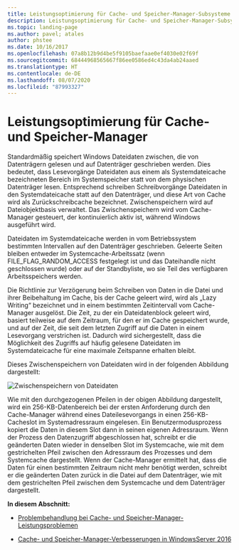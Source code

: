 ```yaml
---
title: Leistungsoptimierung für Cache- und Speicher-Manager-Subsysteme
description: Leistungsoptimierung für Cache- und Speicher-Manager-Subsysteme
ms.topic: landing-page
ms.author: pavel; atales
author: phstee
ms.date: 10/16/2017
ms.openlocfilehash: 07a8b12b9d4be5f9105baefaae0ef4030e02f69f
ms.sourcegitcommit: 68444968565667f86ee0586ed4c43da4ab24aaed
ms.translationtype: HT
ms.contentlocale: de-DE
ms.lasthandoff: 08/07/2020
ms.locfileid: "87993327"
---
```

# <a name="performance-tuning-cache-and-memory-manager"></a>Leistungsoptimierung für Cache- und Speicher-Manager

Standardmäßig speichert Windows Dateidaten zwischen, die von Datenträgern gelesen und auf Datenträger geschrieben werden. Dies bedeutet, dass Lesevorgänge Dateidaten aus einem als Systemdateicache bezeichneten Bereich im Systemspeicher statt von dem physischen Datenträger lesen. Entsprechend schreiben Schreibvorgänge Dateidaten in den Systemdateicache statt auf den Datenträger, und diese Art von Cache wird als Zurückschreibcache bezeichnet. Zwischenspeichern wird auf Dateiobjektbasis verwaltet. Das Zwischenspeichern wird vom Cache-Manager gesteuert, der kontinuierlich aktiv ist, während Windows ausgeführt wird.

Dateidaten im Systemdateicache werden in vom Betriebssystem bestimmten Intervallen auf den Datenträger geschrieben. Geleerte Seiten bleiben entweder im Systemcache-Arbeitssatz (wenn FILE\_FLAG\_RANDOM\_ACCESS festgelegt ist und das Dateihandle nicht geschlossen wurde) oder auf der Standbyliste, wo sie Teil des verfügbaren Arbeitsspeichers werden.

Die Richtlinie zur Verzögerung beim Schreiben von Daten in die Datei und ihrer Beibehaltung im Cache, bis der Cache geleert wird, wird als „Lazy Writing“ bezeichnet und in einem bestimmten Zeitintervall vom Cache-Manager ausgelöst. Die Zeit, zu der ein Dateidatenblock geleert wird, basiert teilweise auf dem Zeitraum, für den er im Cache gespeichert wurde, und auf der Zeit, die seit dem letzten Zugriff auf die Daten in einem Lesevorgang verstrichen ist. Dadurch wird sichergestellt, dass die Möglichkeit des Zugriffs auf häufig gelesene Dateidaten im Systemdateicache für eine maximale Zeitspanne erhalten bleibt.

Dieses Zwischenspeichern von Dateidaten wird in der folgenden Abbildung dargestellt:

![Zwischenspeichern von Dateidaten](../../media/perftune-guide-file-data-caching.png)

Wie mit den durchgezogenen Pfeilen in der obigen Abbildung dargestellt, wird ein 256-KB-Datenbereich bei der ersten Anforderung durch den Cache-Manager während eines Dateilesevorgangs in einen 256-KB-Cacheslot im Systemadressraum eingelesen. Ein Benutzermodusprozess kopiert die Daten in diesem Slot dann in seinen eigenen Adressraum. Wenn der Prozess den Datenzugriff abgeschlossen hat, schreibt er die geänderten Daten wieder in denselben Slot im Systemcache, wie mit dem gestrichelten Pfeil zwischen den Adressraum des Prozesses und dem Systemcache dargestellt. Wenn der Cache-Manager ermittelt hat, dass die Daten für einen bestimmten Zeitraum nicht mehr benötigt werden, schreibt er die geänderten Daten zurück in die Datei auf dem Datenträger, wie mit dem gestrichelten Pfeil zwischen dem Systemcache und dem Datenträger dargestellt.

**In diesem Abschnitt:**

-   [Problembehandlung bei Cache- und Speicher-Manager-Leistungsproblemen](troubleshoot.md)

-   [Cache- und Speicher-Manager-Verbesserungen in WindowsServer 2016](./improvements-in-windows-server.md)